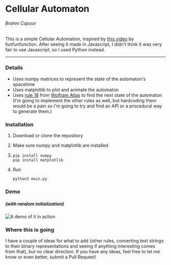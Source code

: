 # Cellular Automaton
###### Brahm Capoor

This is a simple Cellular Automation, inspired by [this video](https://www.youtube.com/watch?v=bc-fVdbjAwk) by funfunfunction. After seeing it made in Javascript, I didn't think it was very fair to use Javascript, so I used Python instead.

---

### Details
* Uses numpy matrices to represent the state of the automaton's spacetime
* Uses matplotlib to plot and animate the automaton
* Uses [rule 18](http://atlas.wolfram.com/01/01/18/) from [Wolfram Atlas](http://atlas.wolfram.com/) to find the next state of the automaton (I'm going to implement the other rules as well, but hardcoding them would be a pain so I'm going to try and find an API or a procedural way to generate them.)

### Installation
1. Download or clone the repository
2. Make sure numpy and matplotlib are installed
3.
    ```
    pip install numpy
    pip install matplotlib
    ```

3. Run

    ```
    python3 main.py
    ```

### Demo
##### (with random initialization)
![A demo of it in action](https://github.com/brahmcapoor/cellular-automata/blob/master/Demo.gif)

### Where this is going
I have a couple of ideas for what to add (other rules, converting text strings to their binary representations and seeing if anything interesting comes from that), but no clear direction. If you have any ideas, feel free to let me know or even better, submit a Pull Request!
